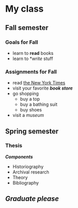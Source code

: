 # My class

## Fall semester

  ### Goals for Fall
  - learn to **read** books
  - learn to **write* stuff

  ### Assignments for Fall
  - read [the New York Times](https://www.nytimes.com)
  - visit your favorite ***book store***
  - go shopping
    - buy a top
    - buy a bathing suit
    - buy shoes
  - visit a *museum*

## Spring semester

  ### Thesis

  ***Components***
  - Historiography
  - Archival research
  - Theory
  - Bibliography

## ***Graduate please***
